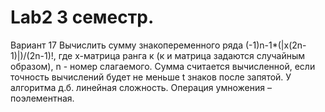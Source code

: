 # Lab2 3 семестр. 
Вариант 17
Вычислить сумму знакопеременного ряда (-1)n-1*(|х(2n-1)|)/(2n-1)!, где х-матрица ранга к (к и матрица задаются случайным образом), n - номер слагаемого. Сумма считается вычисленной, если точность вычислений будет не меньше t знаков после запятой. У алгоритма д.б. линейная сложность. Операция умножения –поэлементная.
